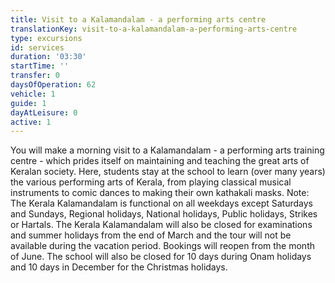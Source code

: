 ```yaml
---
title: Visit to a Kalamandalam - a performing arts centre
translationKey: visit-to-a-kalamandalam-a-performing-arts-centre
type: excursions
id: services
duration: '03:30'
startTime: ''
transfer: 0
daysOfOperation: 62
vehicle: 1
guide: 1
dayAtLeisure: 0
active: 1
---
```

You will make a morning visit to a Kalamandalam - a performing arts training centre - which prides itself on maintaining and teaching the great arts of Keralan society. Here, students stay at the school to learn (over many years) the various performing arts of Kerala, from playing classical musical instruments to comic dances to making their own kathakali masks.    Note: The Kerala Kalamandalam is functional on all weekdays except Saturdays and Sundays, Regional holidays, National holidays, Public holidays, Strikes or Hartals. The Kerala Kalamandalam will also be closed for examinations and summer holidays from the end of March and the tour will not be available during the vacation period. Bookings will reopen from the month of June. The school will also be closed for 10 days during Onam holidays and 10 days in December for the Christmas holidays.  